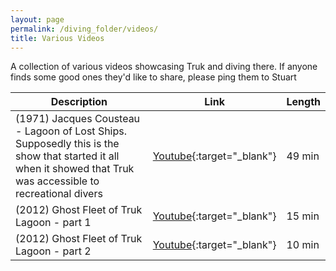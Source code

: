 ```yaml
---
layout: page
permalink: /diving_folder/videos/
title: Various Videos
---
```


A collection of various videos showcasing Truk and diving there. If anyone finds some good ones they'd like to share, please ping them to Stuart

| Description | Link | Length|
| ---------------| ------------------------- | -------- |
| (1971) Jacques Cousteau - Lagoon of Lost Ships. Supposedly this is the show that started it all when it showed that Truk was accessible to recreational divers | [Youtube](https://youtu.be/-jL2MLzMTyM){:target="\_blank"}| 49 min |
| (2012) Ghost Fleet of Truk Lagoon - part 1| [Youtube](https://youtu.be/5QRN4K3inDA){:target="\_blank"}| 15 min |
| (2012) Ghost Fleet of Truk Lagoon - part 2 | [Youtube](https://youtu.be/WuxDs9-mtw4){:target="\_blank"}| 10 min |